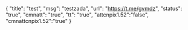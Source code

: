 {
"title": "test",
"msg": "testzada",
"url": "https://t.me/gvmdz",
"status": "true", 
"cmnatt": "true",
"tt": "true",
"attcnpix1.52":"false",
"cmnattcnpix1.52":"true"
}

